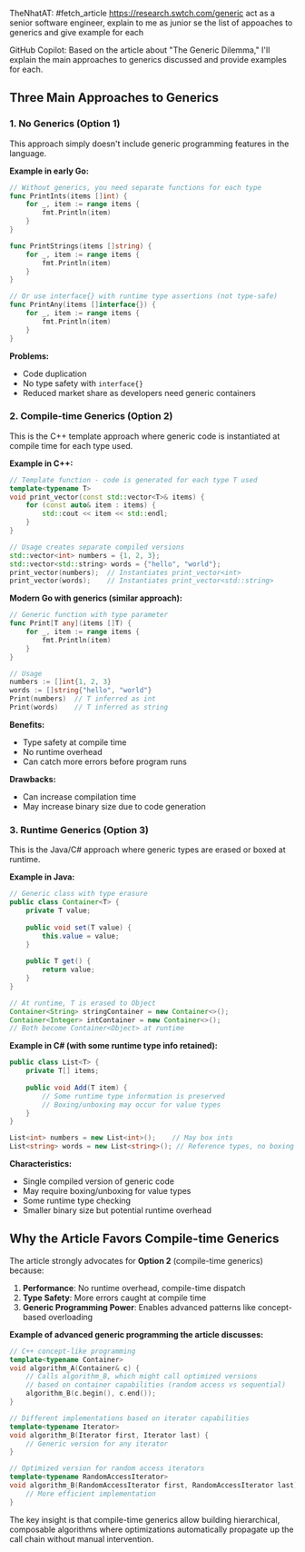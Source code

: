 TheNhatAT: #fetch_article https://research.swtch.com/generic
act as a senior software engineer, explain to me as junior se the list of appoaches to generics and give example for each

GitHub Copilot: Based on the article about "The Generic Dilemma," I'll explain the main approaches to generics discussed and provide examples for each.

## Three Main Approaches to Generics

### 1. **No Generics (Option 1)**
This approach simply doesn't include generic programming features in the language.

**Example in early Go:**
```go
// Without generics, you need separate functions for each type
func PrintInts(items []int) {
    for _, item := range items {
        fmt.Println(item)
    }
}

func PrintStrings(items []string) {
    for _, item := range items {
        fmt.Println(item)
    }
}

// Or use interface{} with runtime type assertions (not type-safe)
func PrintAny(items []interface{}) {
    for _, item := range items {
        fmt.Println(item)
    }
}
```

**Problems:**
- Code duplication
- No type safety with `interface{}`
- Reduced market share as developers need generic containers

### 2. **Compile-time Generics (Option 2)**
This is the C++ template approach where generic code is instantiated at compile time for each type used.

**Example in C++:**
```cpp
// Template function - code is generated for each type T used
template<typename T>
void print_vector(const std::vector<T>& items) {
    for (const auto& item : items) {
        std::cout << item << std::endl;
    }
}

// Usage creates separate compiled versions
std::vector<int> numbers = {1, 2, 3};
std::vector<std::string> words = {"hello", "world"};
print_vector(numbers);  // Instantiates print_vector<int>
print_vector(words);    // Instantiates print_vector<std::string>
```

**Modern Go with generics (similar approach):**
```go
// Generic function with type parameter
func Print[T any](items []T) {
    for _, item := range items {
        fmt.Println(item)
    }
}

// Usage
numbers := []int{1, 2, 3}
words := []string{"hello", "world"}
Print(numbers)  // T inferred as int
Print(words)    // T inferred as string
```

**Benefits:**
- Type safety at compile time
- No runtime overhead
- Can catch more errors before program runs

**Drawbacks:**
- Can increase compilation time
- May increase binary size due to code generation

### 3. **Runtime Generics (Option 3)**
This is the Java/C# approach where generic types are erased or boxed at runtime.

**Example in Java:**
```java
// Generic class with type erasure
public class Container<T> {
    private T value;
    
    public void set(T value) {
        this.value = value;
    }
    
    public T get() {
        return value;
    }
}

// At runtime, T is erased to Object
Container<String> stringContainer = new Container<>();
Container<Integer> intContainer = new Container<>();
// Both become Container<Object> at runtime
```

**Example in C# (with some runtime type info retained):**
```csharp
public class List<T> {
    private T[] items;
    
    public void Add(T item) {
        // Some runtime type information is preserved
        // Boxing/unboxing may occur for value types
    }
}

List<int> numbers = new List<int>();    // May box ints
List<string> words = new List<string>(); // Reference types, no boxing
```

**Characteristics:**
- Single compiled version of generic code
- May require boxing/unboxing for value types
- Some runtime type checking
- Smaller binary size but potential runtime overhead

## Why the Article Favors Compile-time Generics

The article strongly advocates for **Option 2** (compile-time generics) because:

1. **Performance**: No runtime overhead, compile-time dispatch
2. **Type Safety**: More errors caught at compile time
3. **Generic Programming Power**: Enables advanced patterns like concept-based overloading

**Example of advanced generic programming the article discusses:**
```cpp
// C++ concept-like programming
template<typename Container>
void algorithm_A(Container& c) {
    // Calls algorithm_B, which might call optimized versions
    // based on container capabilities (random access vs sequential)
    algorithm_B(c.begin(), c.end());
}

// Different implementations based on iterator capabilities
template<typename Iterator>
void algorithm_B(Iterator first, Iterator last) {
    // Generic version for any iterator
}

// Optimized version for random access iterators
template<typename RandomAccessIterator>
void algorithm_B(RandomAccessIterator first, RandomAccessIterator last) {
    // More efficient implementation
}
```

The key insight is that compile-time generics allow building hierarchical, composable algorithms where optimizations automatically propagate up the call chain without manual intervention.